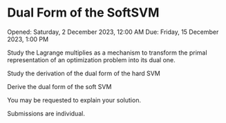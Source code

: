 # Dual Form of the SoftSVM

Opened: Saturday, 2 December 2023, 12:00 AM
Due: Friday, 15 December 2023, 1:00 PM

Study the Lagrange multiplies as a mechanism to transform the primal representation of an optimization problem into its dual one.

Study the derivation of the dual form of the hard SVM

Derive the dual form of the soft SVM

You may be requested to explain your solution.

Submissions are individual.
